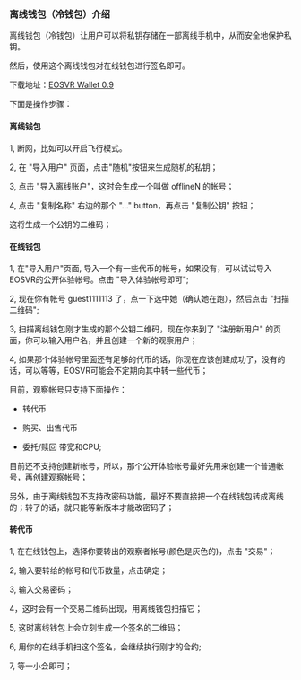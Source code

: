 ### 离线钱包（冷钱包）介绍

离线钱包（冷钱包）让用户可以将私钥存储在一部离线手机中，从而安全地保护私钥。

然后，使用这个离线钱包对在线钱包进行签名即可。

下载地址：[EOSVR Wallet 0.9](https://github.com/EOSVR/EOSVR/blob/master/wallet-cn.md)


下面是操作步骤：

#### 离线钱包

1, 断网，比如可以开启飞行模式。

2, 在 "导入用户" 页面，点击"随机"按钮来生成随机的私钥；

3, 点击 "导入离线账户"，这时会生成一个叫做 offlineN 的帐号；

4, 点击 "复制名称" 右边的那个 "..." button，再点击 "复制公钥" 按钮；

这将生成一个公钥的二维码；


#### 在线钱包

1, 在"导入用户"页面, 导入一个有一些代币的帐号，如果没有，可以试试导入EOSVR的公开体验帐号。点击 "导入体验帐号即可";

2, 现在你有帐号 guest1111113 了，点一下选中她（确认她在跑），然后点击 "扫描二维码";

3, 扫描离线钱包刚才生成的那个公钥二维码，现在你来到了 "注册新用户" 的页面，你可以输入用户名，并且创建一个新的观察用户；

4, 如果那个体验帐号里面还有足够的代币的话，你现在应该创建成功了，没有的话，可以等等，EOSVR可能会不定期向其中转一些代币；

目前，观察帐号只支持下面操作：

- 转代币

- 购买、出售代币

- 委托/赎回 带宽和CPU;

目前还不支持创建新帐号，所以，那个公开体验帐号最好先用来创建一个普通帐号，再创建观察帐号；

另外，由于离线钱包不支持改密码功能，最好不要直接把一个在线钱包转成离线的；转了的话，就只能等新版本才能改密码了；


#### 转代币

1, 在在线钱包上，选择你要转出的观察者帐号(颜色是灰色的)，点击 "交易"；

2, 输入要转给的帐号和代币数量，点击确定；

3, 输入交易密码；

4，这时会有一个交易二维码出现，用离线钱包扫描它；

5, 这时离线钱包上会立刻生成一个签名的二维码；

6, 用你的在线手机扫这个签名，会继续执行刚才的合约;

7, 等一小会即可；

